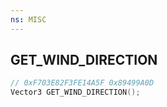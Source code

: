 ```yaml
---
ns: MISC
---
```

## GET_WIND_DIRECTION

```c
// 0xF703E82F3FE14A5F 0x89499A0D
Vector3 GET_WIND_DIRECTION();
```

